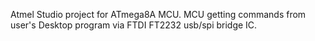 Atmel Studio project for ATmega8A MCU.
MCU getting commands from user's Desktop program via FTDI FT2232 usb/spi bridge IC.
